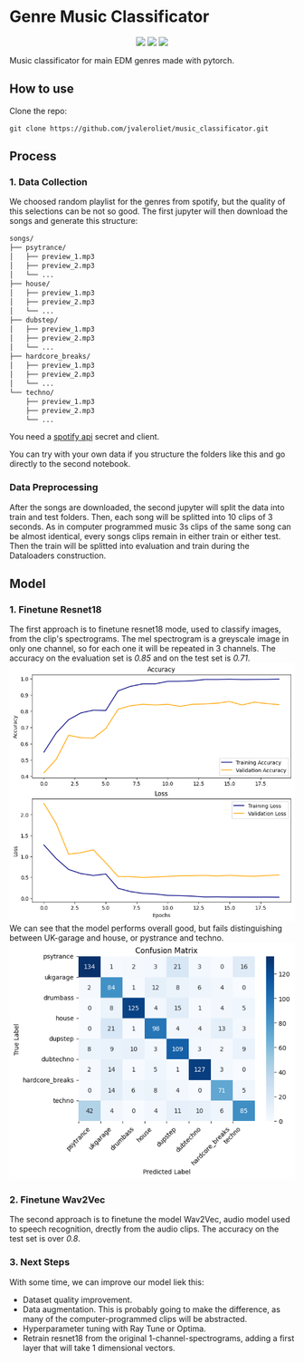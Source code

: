 # Genre Music Classificator
<p align='center'>
<a href="https://img.shields.io/badge/-pytorch-lightgray?logo=pytorch"><img src="https://img.shields.io/badge/-pytorch-lightgray?logo=pytorch"/></a>
<a href="https://img.shields.io/badge/-torchaudio-yellow?logo=pytorch"><img src="https://img.shields.io/badge/-torchaudio-yellow?logo=pytorch" /></a>
<a href="https://img.shields.io/badge/-torchvision-blue?logo=pytorch"><img src="https://img.shields.io/badge/-torchvision-blue?logo=pytorch"/></a>
</p>

Music classificator for main EDM genres made with pytorch.

## How to use

Clone the repo:

```
git clone https://github.com/jvaleroliet/music_classificator.git
```

## Process

### 1. Data Collection

We choosed random playlist for the genres from spotify, but the quality of this selections can be not so good. The first jupyter will then download the songs and generate this structure:


``` 
songs/
├── psytrance/
│   ├── preview_1.mp3
│   ├── preview_2.mp3
│   └── ...
├── house/
│   ├── preview_1.mp3
│   ├── preview_2.mp3
│   └── ...
├── dubstep/
│   ├── preview_1.mp3
│   ├── preview_2.mp3
│   └── ...
├── hardcore_breaks/
│   ├── preview_1.mp3
│   ├── preview_2.mp3
│   └── ...
└── techno/
    ├── preview_1.mp3
    ├── preview_2.mp3
    └── ...
```

You need a [spotify api](https://developer.spotify.com/documentation/web-api) secret and client. 

You can try with your own data if you structure the folders like this and go directly to the second notebook.

### Data Preprocessing

After the songs are downloaded, the second jupyter will split the data into train and test folders. Then, each song will be splitted into 10 clips of 3 seconds. As in computer programmed music 3s clips of the same song can be almost identical, every songs clips remain in either train or either test. Then the train will be splitted into evaluation and train during the Dataloaders construction.

## Model

### 1. Finetune Resnet18
The first approach is to finetune resnet18 mode, used to classify images, from the clip's spectrograms. The mel spectrogram is a greyscale image in only one channel, so for each one it will be repeated in 3 channels.
The accuracy on the evaluation set is *0.85* and on the test set is *0.71*.
![alt text](images/Resnet18.png)
We can see that the model performs overall good, but fails distinguishing between UK-garage and house, or pystrance and techno. 
![alt text](images/Resnet18_class.png)

### 2. Finetune Wav2Vec
The second approach is to finetune the model Wav2Vec, audio model used to speech recognition, drectly from the audio clips.
The accuracy on the test set is over *0.8*.

### 3. Next Steps
With some time, we can improve our model liek this:

- Dataset quality improvement.
- Data augmentation. This is probably going to make the difference, as many of the computer-programmed clips will be abstracted. 
- Hyperparameter tuning with Ray Tune or Optima.
- Retrain resnet18 from the original 1-channel-spectrograms, adding a first layer that will take 1 dimensional vectors.